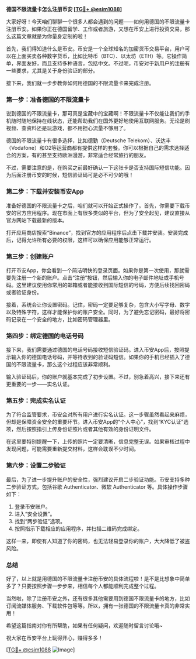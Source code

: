 **德国不限流量卡怎么注册币安 [[TG💪+ @esim1088](https://t.me/s/esim1088)]**

大家好呀！今天咱们聊聊一个很多人都会遇到的问题——如何用德国的不限流量卡注册币安。如果你正在德国留学、工作或者旅游，又想在币安上进行投资交易，那么这篇文章就是为你量身定制的啦！

首先，我们得知道什么是币安。币安是一个全球知名的加密货币交易平台，用户可以在上面买卖各种数字货币，比如比特币（BTC）、以太坊（ETH）等。它操作简单，界面友好，而且支持多种语言，包括中文。不过呢，币安对于新用户的注册有一些要求，尤其是关于身份验证的部分。

接下来，我们就一步步教你如何用德国的不限流量卡来完成注册。

### **第一步：准备德国的不限流量卡**

说到德国的不限流量卡，那可真是宝藏中的宝藏啊！不限流量卡不仅能让我们的手机随时随地保持在线状态，还能帮助我们在国外更好地使用互联网服务。无论是刷视频、查资料还是玩游戏，都不用担心流量不够用了。

德国的不限流量卡有很多选择，比如德勤（Deutsche Telekom）、沃达丰（Vodafone）和O2等运营商都有提供这样的套餐。你可以根据自己的需求选择适合的方案，有的甚至支持欧洲漫游，非常适合经常旅行的朋友。

不过，需要注意的是，在购买之前最好确认一下这张卡是否支持国际短信功能。因为后面注册币安的时候，短信验证码可是必不可少的哦！

### **第二步：下载并安装币安App**

准备好德国的不限流量卡之后，咱们就可以开始正式操作了。首先，你需要下载币安的官方应用程序。现在市面上有很多类似的平台，但为了安全起见，建议直接从官方网站下载最新的版本。

打开应用商店搜索“Binance”，找到官方的应用程序后点击下载并安装。安装完成后，记得允许所有必要的权限，这样可以确保应用能够正常运行。

### **第三步：创建账户**

打开币安App，你会看到一个简洁明快的登录页面。如果你是第一次使用，那就需要先注册一个新的账户。点击“注册”按钮，然后输入你的电子邮件地址或手机号码。这里建议使用你常用的邮箱或者能接收到国际短信的号码，方便后续找回密码或者验证身份。

接着，系统会让你设置密码。记住，密码一定要足够复杂，包含大小写字母、数字以及特殊字符，这样才能保护你的账户安全。同时，为了避免忘记密码，最好将密码记录在一个安全的地方，比如密码管理器里。

### **第四步：绑定德国的电话号码**

接下来，我们需要通过德国的电话号码接收短信验证码。进入币安App后，按照提示输入你的德国电话号码，并等待收到的验证码短信。如果你的手机已经插入了德国的不限流量卡，那么这个过程应该非常顺利。

输入验证码后，你的账户就基本完成了初步设置。不过，别急着高兴，接下来还有更重要的一步——实名认证。

### **第五步：完成实名认证**

为了符合监管要求，币安会对所有用户进行实名认证。这一步骤虽然看起来麻烦，但却是保障资金安全的重要环节。进入币安App的“个人中心”，找到“KYC认证”选项，然后按照指引上传身份证照片或者其他有效的身份证明文件。

在这里要特别提醒一下，上传的照片一定要清晰，信息完整无误。如果审核过程中发现问题，可能需要重新提交材料，这样会耽误不少时间。

### **第六步：设置二步验证**

最后，为了进一步提升账户的安全性，强烈建议开启二步验证功能。币安支持多种二步验证方式，包括谷歌 Authenticator、微软 Authenticator 等。具体操作步骤如下：

1. 登录币安账户。
2. 进入“安全设置”。
3. 找到“两步验证”选项。
4. 按照指示下载相应的应用程序，并扫描二维码完成绑定。

这样一来，即使有人知道了你的密码，也无法轻易登录你的账户，大大降低了被盗风险。

### **总结**

好了，以上就是用德国的不限流量卡注册币安的具体流程啦！是不是比想象中简单多了？只要按照步骤一步步来，相信每个人都能顺利完成整个过程。

当然啦，除了注册币安之外，还有很多其他需要用到德国不限流量卡的地方，比如订阅流媒体服务、下载软件包等等。所以，拥有一张德国的不限流量卡真的非常实用！

希望这篇指南对你有所帮助，如果有任何疑问，欢迎随时留言讨论哦~ 

祝大家在币安平台上玩得开心，赚得多多！  

[[TG💪+ @esim1088](https://t.me/s/esim1088) ![Image](https://i.postimg.cc/4NQfJmqS/Snipaste-2025-05-13-00-14-12.png)]